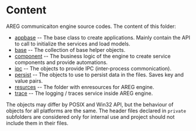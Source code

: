 # Content

AREG communicaiton engine source codes. The content of this folder:

* [appbase](./appbase)      -- The base class to create applications. Mainly contain the API to call to initialize the services and load models.
* [base](./base)            -- The collection of base helper objects.
* [component](./component)  -- The business logic of the engine to create service components and provide automations.
* [ipc](./ipc)              -- The objects to provide IPC (inter-process commonication).
* [persist](./persist)      -- The objects to use to persist data in the files. Saves key and value pairs.
* [resurces](./resources)   -- The folder with enresources for AREG engine.
* [trace](./trace)          -- The logging / traces service inside AREG engine.

The objects may differ by POSIX and Win32 API, but the behaviour of objects for all platforms are the same. The header files declared in `private` subfolders are considered only for internal use and project should not include them in their files.
